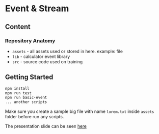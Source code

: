 Event & Stream
===================

Content
-------
### Repository Anatomy

- `assets` - all assets used or stored in here. example: file
- `lib` - calculator event library
- `src` - source code used on training

Getting Started
---------------

``` bash
npm install
npm run test
npm run basic-event
... another scripts
```
Make sure you create a sample big file with name `lorem.txt` inside `assets` folder before run any scripts.

The presentation slide can be seen [here](https://drive.google.com/open?id=16prljZEnOU1_fJVXLLROgcoLxeceZbJlwQw7bAxe1b0)